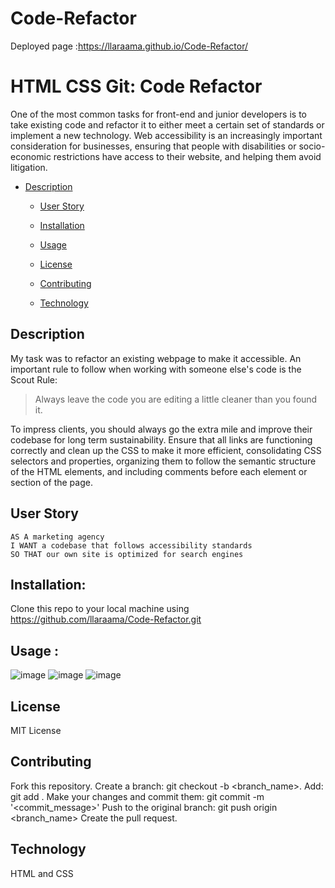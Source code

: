 # Code-Refactor
 Deployed page :https://llaraama.github.io/Code-Refactor/


# HTML CSS Git: Code Refactor

One of the most common tasks for front-end and junior developers is to take existing code and refactor it to either meet a certain set of standards or implement a new technology. Web accessibility is an increasingly important consideration for businesses, ensuring that people with disabilities or socio-economic restrictions have access to their website, and helping them avoid litigation.

* [Description](#Description)
 
  * [User Story](#User-Story)
  
  * [Installation](#Installation)

  * [Usage](#Usage)

  * [License](#License)

  * [Contributing](#Contributing)

  * [Technology](#Technology)

## Description
My task was to refactor an existing webpage to make it accessible. An important rule to follow when working with someone else's code is the Scout Rule:

> Always leave the code you are editing a little cleaner than you found it.

To impress clients, you should always go the extra mile and improve their codebase for long term sustainability. Ensure that all links are functioning correctly and clean up the CSS to make it more efficient, consolidating CSS selectors and properties, organizing them to follow the semantic structure of the HTML elements, and including comments before each element or section of the page.

## User Story

```
AS A marketing agency
I WANT a codebase that follows accessibility standards
SO THAT our own site is optimized for search engines
```


## Installation:
Clone this repo to your local machine using https://github.com/llaraama/Code-Refactor.git

## Usage :
![image](https://user-images.githubusercontent.com/62354759/84973142-5b60d880-b0ee-11ea-8fca-802dd92e31e5.png)
![image](https://user-images.githubusercontent.com/62354759/84973151-66b40400-b0ee-11ea-9d2e-fcb0ee339843.png)
![image](https://user-images.githubusercontent.com/62354759/84973274-b5fa3480-b0ee-11ea-8a87-85ed91e4ffa7.png)

## License
MIT License

## Contributing 
Fork this repository. Create a branch: git checkout -b <branch_name>. Add: git add . Make your changes and commit them: git commit -m '<commit_message>' Push to the original branch: git push origin <branch_name> Create the pull request.

## Technology 
HTML and CSS


